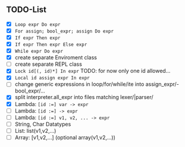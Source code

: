 ## TODO-List

 - [x] `Loop expr Do expr`
 - [x] `For assign; bool_expr; assign Do expr`
 - [x] `If expr Then expr`
 - [x] `If expr Then expr Else expr`
 - [x] `While expr Do expr`
 - [x] create separate Enviroment class
 - [ ] create separate REPL class
 - [x] `Lock id[(, id)*] In expr` TODO: for now only one id allowed...
 - [x] `Local id assign expr In expr`
 - [ ] change generic expressions in loop/for/while/ite into assign_expr/- bool_expr/...
 - [x] split interpreter.all_expr into files matching lexer/|parser/
 - [x] Lambda: `[id :=] var -> expr`
 - [ ] Lambda: `[id :=] -> expr`
 - [ ] Lambda: `[id :=] v1, v2, ... -> expr`
 - [ ] String, Char Datatypes
 - [ ] List: list(v1,v2,...)
 - [ ] Array: [v1,v2,...] (optional array(v1,v2,...))